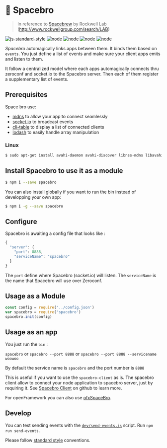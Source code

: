 # 🚀  Spacebro
> In reference to [Spacebrew](http://docs.spacebrew.cc/) by Rockwell Lab (http://www.rockwellgroup.com/search/LAB) 

[![js-standard-style](https://img.shields.io/badge/code%20style-standard-brightgreen.svg)](http://standardjs.com/) [![node](https://img.shields.io/badge/node-0.10.x-brightgreen.svg)](https://nodejs.org/en/) [![node](https://img.shields.io/badge/node-0.12.x-brightgreen.svg)](https://nodejs.org/en/) [![node](https://img.shields.io/badge/node-4.0.x-brightgreen.svg)](https://nodejs.org/en/) [![node](https://img.shields.io/badge/node-5.3.x-brightgreen.svg)](https://nodejs.org/en/)


*Spacebro* automagically links apps between them. It binds them based on `events`.
You just define a list of events and make sure your client apps emits and listen to them.

It follow a centralized model where each apps automagically connects thru zeroconf and socket.io to the Spacebro server.
Then each of them register a supplementary list of events.

## Prerequisites

Space bro use:

* [mdns](https://github.com/agnat/node_mdns) to allow your app to connect seamlessly
* [socket.io](http://socket.io) to broadcast events
* [cli-table]() to display a list of connected clients
* [lodash]() to easily handle array manipulation

### Linux

```bash
$ sudo apt-get install avahi-daemon avahi-discover libnss-mdns libavahi-compat-libdnssd-dev curl build-essential
```

## Install Spacebro to use it as a module

```bash
$ npm i --save spacebro
```

You can also install globally if you want to run the bin instead of developping your own app:

```bash
$ npm i -g --save spacebro
```


## Configure

Spacebro is awaiting a config file that looks like : 

```js
{
  "server": {
    "port": 8888,
    "serviceName": "spacebro"
  }
}
```

The `port` define where Spacebro (socket.io) will listen.
The `serviceName` is the name that Spacebro will use over Zeroconf.

## Usage as a Module

```js
const config = require('../config.json')
var spacebro = require('spacebro')
spacebro.init(config)
```

## Usage as an app

You just run the `bin` : 

`spacebro`
or
`spacebro --port 8888`
or
`spacebro --port 8888 --servicename woowoo`

By default the service name is `spacebro` and the port number is `8888` 

This is useful if you want to use the `spacebro-client` as is. The spacebro client allow to connect your node application to spacebro server, just by requiring it.
See [Spacebro Client](https://github.com/soixantecircuits/spacebro-client) on github to learn more.

For openFramework you can also use [ofxSpaceBro](https://github.com/soixantecircuits/ofxSpacebroClient).

## Develop

You can test sending events with the [`dev/send-events.js`](/dev/send-events.js) script. Run `npm run send-events`.

Please follow [standard style](https://github.com/feross/standard) conventions.
